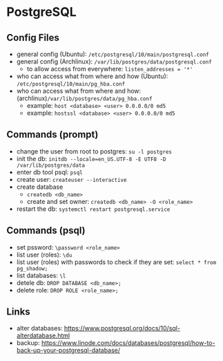 # PostgreSQL

## Config Files
- general config (Ubuntu): `/etc/postgresql/10/main/postgresql.conf`
- general config (Archlinux): `/var/lib/postgres/data/postgresql.conf`
  - to allow access from everywhere: `listen_addresses = '*'`
- who can access what from where and how (Ubuntu):
  `/etc/postgresql/10/main/pg_hba.conf`
- who can access what from where and how:
  (archlinux)`/var/lib/postgres/data/pg_hba.conf`
  - example: `host <database> <user> 0.0.0.0/0 md5`
  - example: `hostssl <database> <user> 0.0.0.0/0 md5`

## Commands (prompt)
- change the user from root to postgres: `su -l postgres`
- init the db: `initdb --locale=en_US.UTF-8 -E UTF8 -D
  /var/lib/postgres/data`
- enter db tool psql: `psql`
- create user: `createuser --interactive`
- create database
  - `createdb <db_name>`
  - create and set owner: `createdb <db_name> -O <role_name>`
- restart the db: `systemctl restart postgresql.service`

## Commands (psql)
- set pssword: `\password <role_name>`
- list user (roles): `\du`
- list user (roles) with passwords to check if they are set: `select *
  from pg_shadow;`
- list databases: `\l`
- detele db: `DROP DATABASE <db_name>;`
- delete role: `DROP ROLE <role_name>;`

## Links
- alter databases:
  <https://www.postgresql.org/docs/10/sql-alterdatabase.html>
- backup:
  <https://www.linode.com/docs/databases/postgresql/how-to-back-up-your-postgresql-database/>
